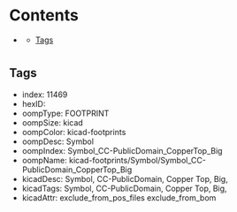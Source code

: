 



Contents
========

* [](#)
	* [Tags](#tags)

# 

## Tags

- index: 11469
- hexID: 
- oompType: FOOTPRINT
- oompSize: kicad
- oompColor: kicad-footprints
- oompDesc: Symbol
- oompIndex: Symbol_CC-PublicDomain_CopperTop_Big
- oompName: kicad-footprints/Symbol/Symbol_CC-PublicDomain_CopperTop_Big
- kicadDesc: Symbol, CC-PublicDomain, Copper Top, Big,
- kicadTags: Symbol, CC-PublicDomain, Copper Top, Big,
- kicadAttr: exclude_from_pos_files exclude_from_bom
